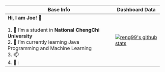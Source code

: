 |Base Info|Dashboard Data|
|----------------------------------------------------------------------|----------------------------------------------------------------------|
| __Hi, I am Joe! 👋__<br/><br/>1. 🔭 I’m a student in **National ChengChi University** <br/>2. 🌱 I’m currently learning Java Programming and Machine Learning<br/>3. 📫 <br/>4. 💬 :| [![reng99's github stats](https://github-readme-stats.vercel.app/api?username=RexRed6802&show_icons=true&theme=dracula)](https://github.com/anuraghazra/github-readme-stats) |


<div align=center><b></b></div>


